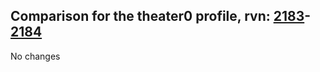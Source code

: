 ## Comparison for the theater0 profile, rvn: [2183](https://github.com/PRO100KatYT/FortniteProfileRevisions/tree/main/profiles/theater0/2183%20theater0.json)-[2184](https://github.com/PRO100KatYT/FortniteProfileRevisions/tree/main/profiles/theater0/2184%20theater0.json)

No changes
